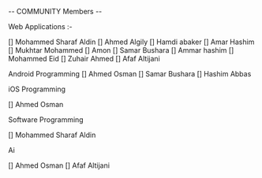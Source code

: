 -- COMMUNITY Members --

Web Applications :-

[] Mohammed Sharaf Aldin
[] Ahmed Algily
[] Hamdi abaker
[] Amar Hashim
[] Mukhtar Mohammed
[] Amon
[] Samar Bushara
[] Ammar hashim
[] Mohammed Eid
[] Zuhair Ahmed
[] Afaf Altijani

Android Programming
[] Ahmed Osman
[] Samar Bushara
[] Hashim Abbas

iOS Programming

[] Ahmed Osman

Software Programming

[] Mohammed Sharaf Aldin

Ai

[] Ahmed Osman
[] Afaf Altijani
